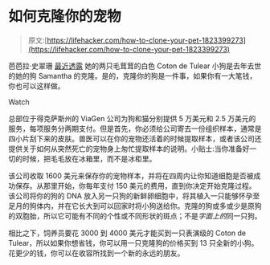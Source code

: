 # 如何克隆你的宠物

> 原文:[https://lifehacker.com/how-to-clone-your-pet-1823399273](https://lifehacker.com/how-to-clone-your-pet-1823399273)

芭芭拉·史翠珊 [最近透露](http://variety.com/2018/film/news/barbra-streisand-oscars-sexism-in-hollywood-clone-dogs-1202710585/) 她的两只毛茸茸的白色 Coton de Tulear 小狗是去年去世的她的狗 Samantha 的克隆。是的，克隆你的狗是一件事，如果你有一大笔钱，你也可以这样做。

Watch

总部位于得克萨斯州的 ViaGen 公司为狗和猫分别提供 5 万美元和 2.5 万美元的服务，每项服务分两期支付。但是首先，你必须给公司寄去一份组织样本，通常是四小片刮下来的皮肤。兽医可以在你的宠物还活着的时候提取样本，或者该公司还提供关于如何从突然死亡的宠物身上匆忙提取样本的说明。小贴士:当你准备好一切的时候，把毛毛放在冰箱里，而不是冰柜里。

该公司收取 1600 美元来保存你的宠物样本，并将在四周内让你知道细胞是否被成功保存。从那里开始，你每年支付 150 美元的费用，直到你决定开始克隆过程。该公司将你的狗的 DNA 放入另一只狗的新鲜卵细胞中，将其植入一只能够怀孕至足月的狗体内，并在它长大到可以回家时将小狗送给你。克隆的狗或多或少是原狗的双胞胎，所以它可能有不同的个性或不同形状的斑点；不是*字面上的*同一只狗。

相比之下，饲养员要花 3000 到 4000 美元才能买到一只表演级的 Coton de Tulear，所以如果你想省钱，你可以用一只克隆狗的价格买到 13 只全新的小狗。花更少的钱，你可以在收容所找到一个新的永远的朋友。
